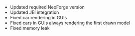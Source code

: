 - Updated required NeoForge version
- Updated JEI integration
- Fixed car rendering in GUIs
- Fixed cars in GUIs always rendering the first drawn model
- Fixed memory leak
